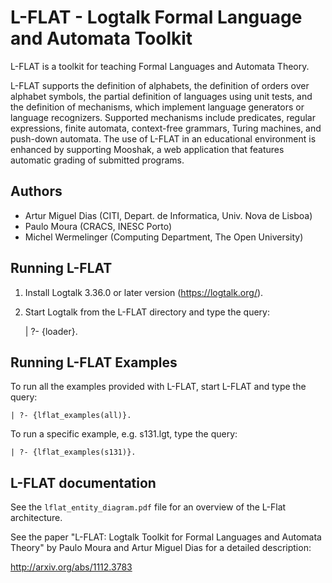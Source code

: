 L-FLAT - Logtalk Formal Language and Automata Toolkit
=====================================================

L-FLAT is a toolkit for teaching Formal Languages and Automata Theory.

L-FLAT supports the definition of alphabets, the definition of orders
over alphabet symbols, the partial definition of languages using unit
tests, and the definition of mechanisms, which implement language
generators or language recognizers. Supported mechanisms include
predicates, regular expressions, finite automata, context-free grammars,
Turing machines, and push-down automata. The use of L-FLAT in an
educational environment is enhanced by supporting Mooshak, a web
application that features automatic grading of submitted programs.

Authors
-------

- Artur Miguel Dias (CITI, Depart. de Informatica, Univ. Nova de Lisboa)
- Paulo Moura (CRACS, INESC Porto)
- Michel Wermelinger (Computing Department, The Open University)

Running L-FLAT
--------------

1. Install Logtalk 3.36.0 or later version (https://logtalk.org/).

2. Start Logtalk from the L-FLAT directory and type the query:

	| ?- {loader}.


Running L-FLAT Examples
-----------------------

To run all the examples provided with L-FLAT, start L-FLAT and
type the query:

	| ?- {lflat_examples(all)}.

To run a specific example, e.g. s131.lgt, type the query:

	| ?- {lflat_examples(s131)}.


L-FLAT documentation
--------------------

See the `lflat_entity_diagram.pdf` file for an overview of the L-Flat
architecture.

See the paper "L-FLAT: Logtalk Toolkit for Formal Languages and Automata
Theory" by Paulo Moura and Artur Miguel Dias for a detailed description:

http://arxiv.org/abs/1112.3783




